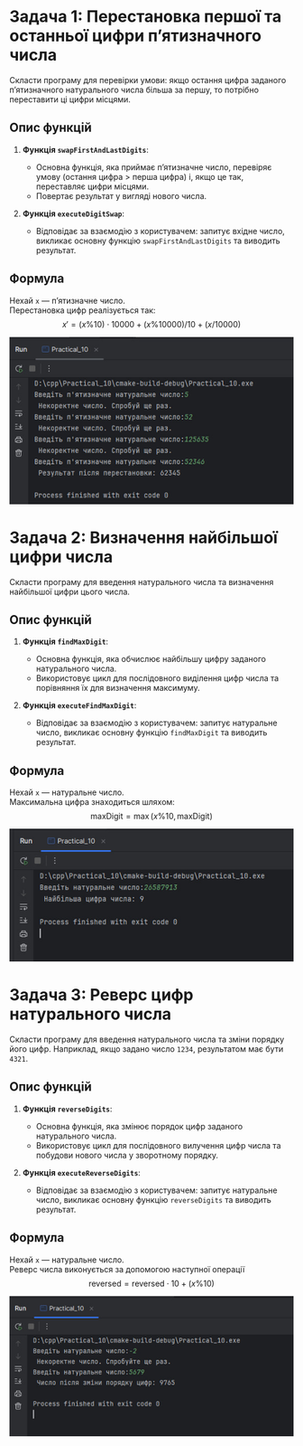 # Задача 1: Перестановка першої та останньої цифри п’ятизначного числа

Скласти програму для перевірки умови: якщо остання цифра заданого п’ятизначного натурального числа більша за першу, то потрібно переставити ці цифри місцями.

## Опис функцій

1. **Функція `swapFirstAndLastDigits`**:
    - Основна функція, яка приймає п’ятизначне число, перевіряє умову (остання цифра > перша цифра) і, якщо це так, переставляє цифри місцями.
    - Повертає результат у вигляді нового числа.

2. **Функція `executeDigitSwap`**:
    - Відповідає за взаємодію з користувачем: запитує вхідне число, викликає основну функцію `swapFirstAndLastDigits` та виводить результат.

## Формула

Нехай `x` — п’ятизначне число.  
Перестановка цифр реалізується так:
$$
x' = (x \% 10) \cdot 10000 + (x \% 10000) / 10 + (x / 10000)
$$

![2024-11-19_232410.jpg](screenshots%2F2024-11-19_232410.jpg)

# Задача 2: Визначення найбільшої цифри числа

Скласти програму для введення натурального числа та визначення найбільшої цифри цього числа.

## Опис функцій

1. **Функція `findMaxDigit`**:
   - Основна функція, яка обчислює найбільшу цифру заданого натурального числа.
   - Використовує цикл для послідовного виділення цифр числа та порівняння їх для визначення максимуму.

2. **Функція `executeFindMaxDigit`**:
   - Відповідає за взаємодію з користувачем: запитує натуральне число, викликає основну функцію `findMaxDigit` та виводить результат.

## Формула

Нехай `x` — натуральне число.  
Максимальна цифра знаходиться шляхом:
$$
\text{maxDigit} = \max(x \% 10, \text{maxDigit})
$$

![2024-11-19_232653.jpg](screenshots%2F2024-11-19_232653.jpg)

# Задача 3: Реверс цифр натурального числа

Скласти програму для введення натурального числа та зміни порядку його цифр. Наприклад, якщо задано число `1234`, результатом має бути `4321`.

## Опис функцій

1. **Функція `reverseDigits`**:
   - Основна функція, яка змінює порядок цифр заданого натурального числа.
   - Використовує цикл для послідовного вилучення цифр числа та побудови нового числа у зворотному порядку.

2. **Функція `executeReverseDigits`**:
   - Відповідає за взаємодію з користувачем: запитує натуральне число, викликає основну функцію `reverseDigits` та виводить результат.

## Формула

Нехай `x` — натуральне число.  
Реверс числа виконується за допомогою наступної операції
$$
\text{reversed} = \text{reversed} \cdot 10 + (x \% 10)
$$

![2024-11-19_233336.jpg](screenshots%2F2024-11-19_233336.jpg)